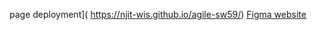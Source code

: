 page deployment]( https://njit-wis.github.io/agile-sw59/)
[Figma website](https://www.figma.com/file/I48VWCqfVPQSxELOidobEw/Hello-Professor?type=design&node-id=0-1&mode=design&t=1ndmuYU5a09J25Np-0)
